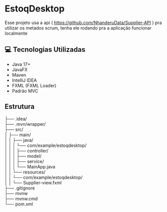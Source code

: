 # EstoqDesktop  
Esse projeto usa a api ( https://github.com/NhanderuData/Supplier-API ) pra utilizar os metados scrum, tenha ele rodando pra a aplicação funcionar localmente  
## 💻 Tecnologias Utilizadas  

- Java 17+  
- JavaFX  
- Maven  
- IntelliJ IDEA  
- FXML (FXML Loader)  
- Padrão MVC
  
## Estrutura  
├── .idea/                                      
├── .mvn/wrapper/                              
├── src/  
│   ├── main/  
│   │   ├── java/  
│   │   │   └── com/example/estoqdesktop/  
│   │   │       ├── controller/                 
│   │   │       ├── model/                      
│   │   │       ├── service/                     
│   │   │       └── MainApp.java                
│   │   └── resources/                         
│   │       └── com/example/estoqdesktop/  
│   │           └── Supplier-view.fxml         
├── .gitignore                                 
├── mvnw                                       
├── mvnw.cmd                                   
└── pom.xml                                    
